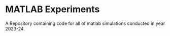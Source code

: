 # MATLAB Experiments
A Repository containing code for all of matlab simulations conducted in year 2023-24.
